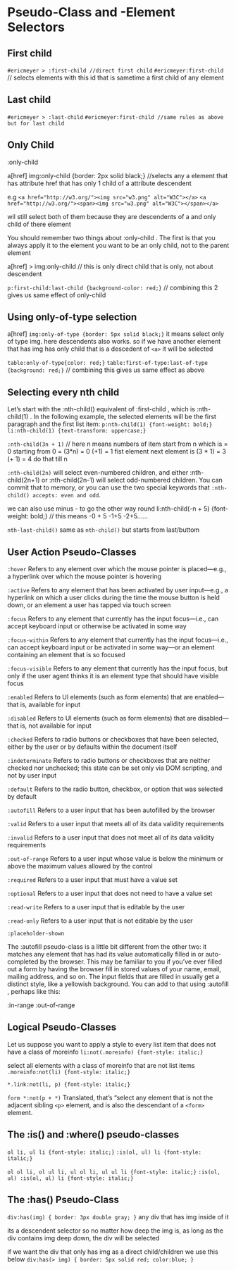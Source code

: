 # Pseudo-Class and -Element Selectors

## First child

 `#ericmeyer > :first-child //direct first child`
 `#ericmeyer:first-child` // selects elements with this id that is sametime a first child of any element

## Last child

 `#ericmeyer > :last-child`
 `#ericmeyer:first-child //same rules as above but for last child`

## Only Child

:only-child

a[href] img:only-child {border: 2px solid black;} //selects any  a element that has attribute href that has only 1 child of a attribute descendent

e.g
`<a href="http://w3.org/"><img src="w3.png" alt="W3C"></a>`
`<a href="http://w3.org/"><span><img src="w3.png" alt="W3C"></span></a>`

wil still select both of them because they are descendents of a and only child of there element

You should remember two things about :only-child . The first is that you always apply it to
the element you want to be an only child, not to the parent element

a[href] > img:only-child // this is only direct child that is only, not about descendent

`p:first-child:last-child {background-color: red;}` // combining this 2 gives us same effect of only-child

## Using only-of-type selection

a[href] `img:only-of-type {border: 5px solid black;}` it means select only of type img. here descendents also works. so if we have another element that has img has only child that is a descedent of `<a>` it will be selected

`table:only-of-type{color: red;}`
`table:first-of-type:last-of-type {background: red;}` // combining this gives us same effect as above

## Selecting every nth child

Let’s start with the :nth-child() equivalent of :first-child , which is :nth-child(1) . In the following example, the selected elements will be the first paragraph and the
first list item:
`p:nth-child(1) {font-weight: bold;}`
`li:nth-child(1) {text-transform: uppercase;}`

`:nth-child(3n + 1)`  // here n means numbers of item
start from n which is = 0 starting from 0  = (3*n) = 0 (+1) = 1 fist element
next element is (3 * 1) =  3 (+ 1) = 4  do that till n

`:nth-child(2n)`
will select even-numbered children, and either :nth-child(2n+1) or :nth-child(2n-1)
will select odd-numbered children. You can commit that to memory, or you can use the two
special keywords that `:nth-child() accepts: even and odd`.

we can also use minus -  to go the other way round
li:nth-child(-n + 5) {font-weight: bold;}  // this means -0 + 5 -1+5 -2+5......

`nth-last-child()` same as `nth-child()` but starts from last/buttom


## User Action Pseudo-Classes

`:hover` Refers to any element over which the mouse pointer is placed—e.g., a
hyperlink over which the mouse pointer is hovering

`:active` Refers to any element that has been activated by user input—e.g., a
hyperlink on which a user clicks during the time the mouse button is held
down, or an element a user has tapped via touch screen

`:focus` Refers to any element that currently has the input focus—i.e., can accept
keyboard input or otherwise be activated in some way

`:focus-within`
Refers to any element that currently has the input focus—i.e., can accept
keyboard input or be activated in some way—or an element containing
an element that is so focused

`:focus-visible`
Refers to any element that currently has the input focus, but only if the
user agent thinks it is an element type that should have visible focus

`:enabled` Refers to UI elements (such as form elements) that are enabled—that is,
available for input

`:disabled` Refers to UI elements (such as form elements) that are disabled—that is,
not available for input

`:checked` Refers to radio buttons or checkboxes that have been selected, either by
the user or by defaults within the document itself

`:indeterminate`
Refers to radio buttons or checkboxes that are neither checked nor
unchecked; this state can be set only via DOM scripting, and not by user
input

`:default` Refers to the radio button, checkbox, or option that was selected by
default

`:autofill` Refers to a user input that has been autofilled by the browser

`:valid` Refers to a user input that meets all of its data validity requirements

`:invalid` Refers to a user input that does not meet all of its data validity
requirements

`:out-of-range`
Refers to a user input whose value is below the minimum or above the
maximum values allowed by the control

`:required` Refers to a user input that must have a value set

`:optional` Refers to a user input that does not need to have a value set

`:read-write`
Refers to a user input that is editable by the user

`:read-only` Refers to a user input that is not editable by the user

`:placeholder-shown`

The :autofill pseudo-class is a little bit different from the other two: it matches any element
that has had its value automatically filled in or auto-completed by the browser. This may be
familiar to you if you’ve ever filled out a form by having the browser fill in stored values of your
name, email, mailing address, and so on. The input fields that are filled in usually get a distinct
style, like a yellowish background. You can add to that using :autofill , perhaps like this:

:in-range
:out-of-range

## Logical Pseudo-Classes

Let us suppose you want to apply a style to every list item that does not have a class of
moreinfo
`li:not(.moreinfo) {font-style: italic;}`

select all elements with a class of moreinfo that
are not list items
`.moreinfo:not(li) {font-style: italic;}`

`*.link:not(li, p) {font-style: italic;}`

`form *:not(p + *)`
Translated, that’s “select any element that is not the adjacent sibling `<p>` element, and is also
the descendant of a `<form>` element.

## The :is() and :where() pseudo-classes

`ol li, ul li {font-style: italic;}`
`:is(ol, ul) li {font-style: italic;}`

`ol ol li, ol ul li, ul ol li, ul ul li {font-style: italic;}`
`:is(ol, ul) :is(ol, ul) li {font-style: italic;}`

## The :has() Pseudo-Class

`div:has(img) {
    border: 3px double gray;
}`  any div that has img inside of it

its a descendent selector so no matter how deep the img is, as long as the div contains img deep down, the div will be selected

if we want the div that only has img as a direct child/children we use this below
`div:has(> img) {
  border: 5px solid red;
  color:blue;
}`
